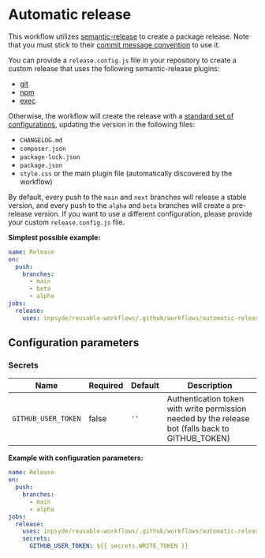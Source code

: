 # Automatic release

This workflow utilizes [semantic-release](https://github.com/semantic-release/semantic-release) to create a package
release.
Note that you must stick to
their [commit message convention](https://github.com/semantic-release/semantic-release#commit-message-format) to use it.

You can provide a `release.config.js` file in your repository to create a custom release that uses the following
semantic-release plugins:

- [git](https://github.com/semantic-release/git)
- [npm](https://github.com/semantic-release/npm)
- [exec](https://github.com/semantic-release/exec)

Otherwise, the workflow will create the release with a [standard set of configurations](../templates/automatic-release/release.config.js), updating the version in the
following files:

- `CHANGELOG.md`
- `composer.json`
- `package-lock.json`
- `package.json`
- `style.css` or the main plugin file (automatically discovered by the workflow)

By default, every push to the `main` and `next` branches will release a stable version, and every push to the `alpha`
and `beta` branches will create a pre-release version.
If you want to use a different configuration, please provide your custom `release.config.js` file.

**Simplest possible example:**

```yml
name: Release
on:
  push:
    branches:
      - main
      - beta
      - alpha
jobs:
  release:
    uses: inpsyde/reusable-workflows/.github/workflows/automatic-release.yml@main
```

## Configuration parameters

### Secrets

| Name                | Required | Default | Description                                                                                       |
|---------------------|----------|---------|---------------------------------------------------------------------------------------------------|
| `GITHUB_USER_TOKEN` | false    | `''`    | Authentication token with write permission needed by the release bot (falls back to GITHUB_TOKEN) |

**Example with configuration parameters:**

```yml
name: Release
on:
  push:
    branches:
      - main
      - alpha
jobs:
  release:
    uses: inpsyde/reusable-workflows/.github/workflows/automatic-release.yml@main
    secrets:
      GITHUB_USER_TOKEN: ${{ secrets.WRITE_TOKEN }}
```
